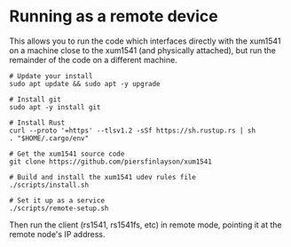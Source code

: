 # Running as a remote device

This allows you to run the code which interfaces directly with the xum1541 on a machine close to the xum1541 (and physically attached), but run the remainder of the code on a different machine.

```
# Update your install
sudo apt update && sudo apt -y upgrade

# Install git
sudo apt -y install git

# Install Rust
curl --proto '=https' --tlsv1.2 -sSf https://sh.rustup.rs | sh
. "$HOME/.cargo/env"

# Get the xum1541 source code
git clone https://github.com/piersfinlayson/xum1541

# Build and install the xum1541 udev rules file
./scripts/install.sh

# Set it up as a service
./scripts/remote-setup.sh
```

Then run the client (rs1541, rs1541fs, etc) in remote mode, pointing it at the remote node's IP address.
